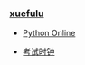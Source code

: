 ### **[xuefulu](http://xuefulu.com/)**

+ [Python Online](https://lightly.teamcode.com/login)

+ [考试时钟](http://508cst.gcu.edu.cn/clock/)
